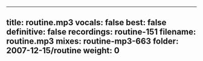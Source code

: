 
---
title: routine.mp3
vocals: false
best: false
definitive: false
recordings: routine-151
filename: routine.mp3
mixes: routine-mp3-663
folder: 2007-12-15/routine
weight: 0
---
